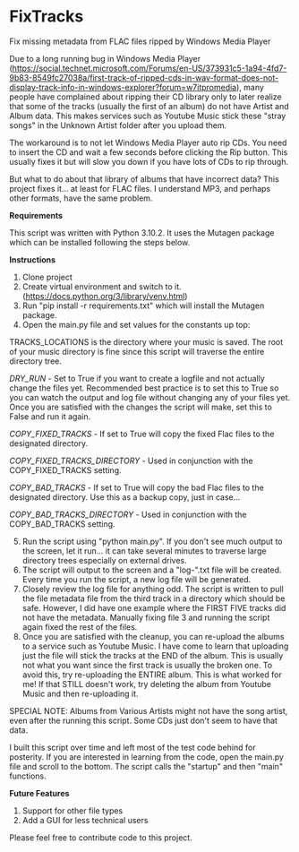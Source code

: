 # FixTracks
Fix missing metadata from FLAC files ripped by Windows Media Player

Due to a long running bug in Windows Media Player (https://social.technet.microsoft.com/Forums/en-US/373931c5-1a94-4fd7-9b83-8549fc27038a/first-track-of-ripped-cds-in-wav-format-does-not-display-track-info-in-windows-explorer?forum=w7itpromedia), many people have complained about ripping their CD library only to later realize that some of the tracks (usually the first of an album) do not have Artist and Album data.  This makes services such as Youtube Music stick these "stray songs" in the Unknown Artist folder after you upload them. 

The workaround is to not let Windows Media Player auto rip CDs.  You need to insert the CD and wait a few seconds before clicking the Rip button.  This usually fixes it but will slow you down if you have lots of CDs to rip through.

But what to do about that library of albums that have incorrect data?  This project fixes it... at least for FLAC files.  I understand MP3, and perhaps other formats, have the same problem.

**Requirements**

This script was written with Python 3.10.2.  It uses the Mutagen package which can be installed following the steps below.  

**Instructions**

1. Clone project
2. Create virtual environment and switch to it. (https://docs.python.org/3/library/venv.html)
3. Run "pip install -r requirements.txt" which will install the Mutagen package.
4. Open the main.py file and set values for the constants up top:

TRACKS_LOCATIONS is the directory where your music is saved.  The root of your music directory is fine since this script will traverse the entire directory tree. 

_DRY_RUN_ - Set to True if you want to create a logfile and not actually change the files yet.  Recommended best practice is to set this to True so you can watch the output and log file without changing any of your files yet.  Once you are satisfied with the changes the script will make, set this to False and run it again.    

_COPY_FIXED_TRACKS_ - If set to True will copy the fixed Flac files to the designated directory. 

_COPY_FIXED_TRACKS_DIRECTORY_ - Used in conjunction with the COPY_FIXED_TRACKS setting.

_COPY_BAD_TRACKS_ - If set to True will copy the bad Flac files to the designated directory.  Use this as a backup copy, just in case...

_COPY_BAD_TRACKS_DIRECTORY_ - Used in conjunction with the COPY_BAD_TRACKS setting.

5.  Run the script using "python main.py".  If you don't see much output to the screen, let it run... it can take several minutes to traverse large directory trees especially on external drives. 
6.  The script will output to the screen and a "log-".txt file will be created.  Every time you run the script, a new log file will be generated. 
7.  Closely review the log file for anything odd.  The script is written to pull the file metadata file from the third track in a directory which should be safe.  However, I did have one example where the FIRST FIVE tracks did not have the metadata.  Manually fixing file 3 and running the script again fixed the rest of the files.
8.  Once you are satisfied with the cleanup, you can re-upload the albums to a service such as Youtube Music.  I have come to learn that uploading just the file will stick the tracks at the END of the album.  This is usually not what you want since the first track is usually the broken one.  To avoid this, try re-uploading the ENTIRE album.  This is what worked for me!  If that STILL doesn't work, try deleting the album from Youtube Music and then re-uploading it.  

SPECIAL NOTE: Albums from Various Artists might not have the song artist, even after the running this script.  Some CDs just don't seem to have that data.

I built this script over time and left most of the test code behind for posterity.  If you are interested in learning from the code, open the main.py file and scroll to the bottom.  The script calls the "startup" and then "main" functions.

**Future Features**

1.  Support for other file types
2.  Add a GUI for less technical users

Please feel free to contribute code to this project.  


